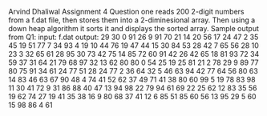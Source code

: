
Arvind Dhaliwal Assignment 4
Question one reads 200 2-digit numbers from a f.dat file, then stores them into a 2-diminesional array. Then using a down heap
algorithm it sorts it and displays the sorted array.
Sample output from Q1:
input: f.dat
output: 
29 30 0 91 26 9 91 70 21 14 
20 56 17 24 47 2 35 45 19 51 
77 7 34 93 4 19 10 44 76 19 
47 44 15 30 84 53 28 42 7 65 
56 28 10 23 3 32 65 61 28 95 
30 73 42 75 14 85 72 60 91 42 
26 42 65 18 81 93 72 34 59 37 
31 64 21 79 68 97 32 13 62 80 
80 0 54 25 19 25 81 21 2 78 
29 9 89 77 80 75 91 34 61 24 
77 51 28 24 77 2 36 64 32 5 
46 63 94 42 77 64 56 80 63 14 
83 46 63 67 90 48 4 74 41 52 
62 37 49 71 41 38 80 60 99 5 
19 78 83 98 11 30 41 72 9 31 
86 88 40 47 13 94 98 22 79 94 
61 69 22 25 62 12 83 35 56 19 
62 74 27 19 41 35 38 16 9 80 
68 37 41 12 6 85 51 85 60 56 
13 95 29 5 60 15 98 86 4 61
